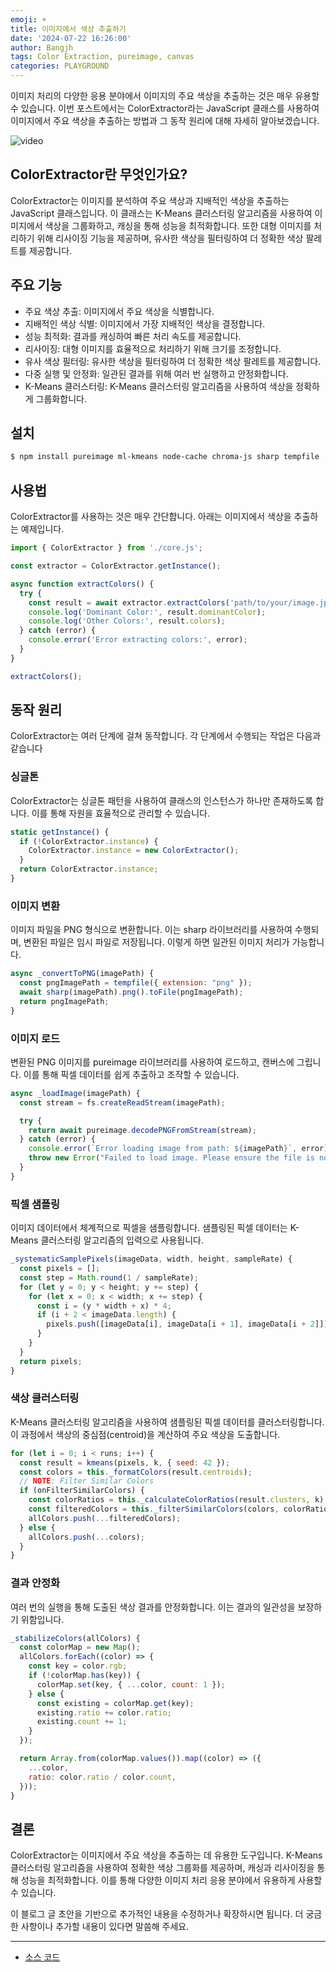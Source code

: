 ```yaml
---
emoji: ☀️
title: 이미지에서 색상 추출하기
date: '2024-07-22 16:26:00'
author: Bangjh
tags: Color Extraction, pureimage, canvas
categories: PLAYGROUND
---
```


이미지 처리의 다양한 응용 분야에서 이미지의 주요 색상을 추출하는 것은 매우 유용할 수 있습니다. 
이번 포스트에서는 ColorExtractor라는 JavaScript 클래스를 사용하여 이미지에서 주요 색상을 추출하는 방법과 그 동작 원리에 대해 자세히 알아보겠습니다.

![video](video.gif)

## ColorExtractor란 무엇인가요?

ColorExtractor는 이미지를 분석하여 주요 색상과 지배적인 색상을 추출하는 JavaScript 클래스입니다. 
이 클래스는 K-Means 클러스터링 알고리즘을 사용하여 이미지에서 색상을 그룹화하고, 캐싱을 통해 성능을 최적화합니다. 
또한 대형 이미지를 처리하기 위해 리사이징 기능을 제공하며, 유사한 색상을 필터링하여 더 정확한 색상 팔레트를 제공합니다.


## 주요 기능
- 주요 색상 추출: 이미지에서 주요 색상을 식별합니다.
- 지배적인 색상 식별: 이미지에서 가장 지배적인 색상을 결정합니다.
- 성능 최적화: 결과를 캐싱하여 빠른 처리 속도를 제공합니다.
- 리사이징: 대형 이미지를 효율적으로 처리하기 위해 크기를 조정합니다.
- 유사 색상 필터링: 유사한 색상을 필터링하여 더 정확한 색상 팔레트를 제공합니다.
- 다중 실행 및 안정화: 일관된 결과를 위해 여러 번 실행하고 안정화합니다.
- K-Means 클러스터링: K-Means 클러스터링 알고리즘을 사용하여 색상을 정확하게 그룹화합니다.

## 설치

```bash
$ npm install pureimage ml-kmeans node-cache chroma-js sharp tempfile 
```

## 사용법
ColorExtractor를 사용하는 것은 매우 간단합니다. 아래는 이미지에서 색상을 추출하는 예제입니다.

```javascript
import { ColorExtractor } from './core.js';

const extractor = ColorExtractor.getInstance();

async function extractColors() {
  try {
    const result = await extractor.extractColors('path/to/your/image.jpg');
    console.log('Dominant Color:', result.dominantColor);
    console.log('Other Colors:', result.colors);
  } catch (error) {
    console.error('Error extracting colors:', error);
  }
}

extractColors();
```

## 동작 원리

ColorExtractor는 여러 단계에 걸쳐 동작합니다. 각 단계에서 수행되는 작업은 다음과 같습니다

### 싱글톤
ColorExtractor는 싱글톤 패턴을 사용하여 클래스의 인스턴스가 하나만 존재하도록 합니다. 이를 통해 자원을 효율적으로 관리할 수 있습니다.

```javascript
static getInstance() {
  if (!ColorExtractor.instance) {
    ColorExtractor.instance = new ColorExtractor();
  }
  return ColorExtractor.instance;
}
```

### 이미지 변환
이미지 파일을 PNG 형식으로 변환합니다. 이는 sharp 라이브러리를 사용하여 수행되며, 변환된 파일은 임시 파일로 저장됩니다. 이렇게 하면 일관된 이미지 처리가 가능합니다.

```javascript
async _convertToPNG(imagePath) {
  const pngImagePath = tempfile({ extension: "png" });
  await sharp(imagePath).png().toFile(pngImagePath);
  return pngImagePath;
}
```

### 이미지 로드
변환된 PNG 이미지를 pureimage 라이브러리를 사용하여 로드하고, 캔버스에 그립니다. 이를 통해 픽셀 데이터를 쉽게 추출하고 조작할 수 있습니다.

```javascript
async _loadImage(imagePath) {
  const stream = fs.createReadStream(imagePath);

  try {
    return await pureimage.decodePNGFromStream(stream);
  } catch (error) {
    console.error(`Error loading image from path: ${imagePath}`, error);
    throw new Error("Failed to load image. Please ensure the file is not corrupted and is in PNG or JPG format.");
  }
}
```

### 픽셀 샘플링
이미지 데이터에서 체계적으로 픽셀을 샘플링합니다. 샘플링된 픽셀 데이터는 K-Means 클러스터링 알고리즘의 입력으로 사용됩니다.

```javascript
_systematicSamplePixels(imageData, width, height, sampleRate) {
  const pixels = [];
  const step = Math.round(1 / sampleRate);
  for (let y = 0; y < height; y += step) {
    for (let x = 0; x < width; x += step) {
      const i = (y * width + x) * 4;
      if (i + 2 < imageData.length) {
        pixels.push([imageData[i], imageData[i + 1], imageData[i + 2]]);
      }
    }
  }
  return pixels;
}
```

### 색상 클러스터링
K-Means 클러스터링 알고리즘을 사용하여 샘플링된 픽셀 데이터를 클러스터링합니다. 이 과정에서 색상의 중심점(centroid)을 계산하여 주요 색상을 도출합니다.

```javascript
for (let i = 0; i < runs; i++) {
  const result = kmeans(pixels, k, { seed: 42 });
  const colors = this._formatColors(result.centroids);
  // NOTE: Filter Similar Colors
  if (onFilterSimilarColors) {
    const colorRatios = this._calculateColorRatios(result.clusters, k);
    const filteredColors = this._filterSimilarColors(colors, colorRatios);
    allColors.push(...filteredColors);
  } else {
    allColors.push(...colors);
  }
}
```

### 결과 안정화
여러 번의 실행을 통해 도출된 색상 결과를 안정화합니다. 이는 결과의 일관성을 보장하기 위함입니다.

```javascript
_stabilizeColors(allColors) {
  const colorMap = new Map();
  allColors.forEach((color) => {
    const key = color.rgb;
    if (!colorMap.has(key)) {
      colorMap.set(key, { ...color, count: 1 });
    } else {
      const existing = colorMap.get(key);
      existing.ratio += color.ratio;
      existing.count += 1;
    }
  });

  return Array.from(colorMap.values()).map((color) => ({
    ...color,
    ratio: color.ratio / color.count,
  }));
}
```

## 결론

ColorExtractor는 이미지에서 주요 색상을 추출하는 데 유용한 도구입니다.
K-Means 클러스터링 알고리즘을 사용하여 정확한 색상 그룹화를 제공하며, 캐싱과 리사이징을 통해 성능을 최적화합니다. 이를 통해 다양한 이미지 처리 응용 분야에서 유용하게 사용할 수 있습니다.

이 블로그 글 초안을 기반으로 추가적인 내용을 수정하거나 확장하시면 됩니다. 더 궁금한 사항이나 추가할 내용이 있다면 말씀해 주세요.

---

- [소스 코드](https://github.com/awesomelon/color-extraction)


```toc

```
